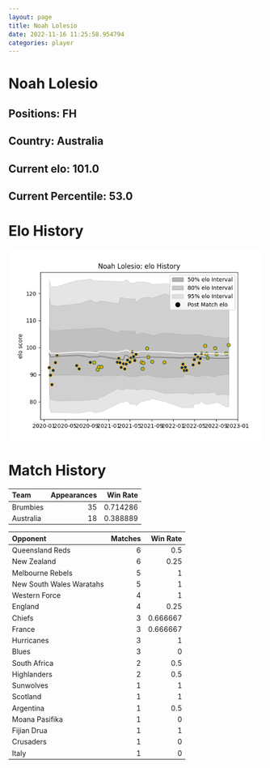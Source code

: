 ```yaml
---  
layout: page  
title: Noah Lolesio  
date: 2022-11-16 11:25:58.954794  
categories: player  
---
```

# Noah Lolesio

## Positions: FH

## Country: Australia

## Current elo: 101.0

## Current Percentile: 53.0

# Elo History


![elo history](history_NoahLolesio.png)
# Match History


| Team      |   Appearances |   Win Rate |
|:----------|--------------:|-----------:|
| Brumbies  |            35 |   0.714286 |
| Australia |            18 |   0.388889 |

| Opponent                 |   Matches |   Win Rate |
|:-------------------------|----------:|-----------:|
| Queensland Reds          |         6 |   0.5      |
| New Zealand              |         6 |   0.25     |
| Melbourne Rebels         |         5 |   1        |
| New South Wales Waratahs |         5 |   1        |
| Western Force            |         4 |   1        |
| England                  |         4 |   0.25     |
| Chiefs                   |         3 |   0.666667 |
| France                   |         3 |   0.666667 |
| Hurricanes               |         3 |   1        |
| Blues                    |         3 |   0        |
| South Africa             |         2 |   0.5      |
| Highlanders              |         2 |   0.5      |
| Sunwolves                |         1 |   1        |
| Scotland                 |         1 |   1        |
| Argentina                |         1 |   0.5      |
| Moana Pasifika           |         1 |   0        |
| Fijian Drua              |         1 |   1        |
| Crusaders                |         1 |   0        |
| Italy                    |         1 |   0        |